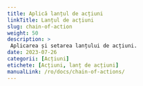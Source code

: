 ```yaml
---
title: Aplică lanțul de acțiuni
linkTitle: Lanțul de acțiuni
slug: chain-of-action
weight: 50
description: >
 Aplicarea și setarea lanțului de acțiuni.
date: 2023-07-26
categorii: [Acțiuni]
etichete: [Acțiuni, lanț de acțiuni]
manualLink: /ro/docs/chain-of-actions/
---
```

<script>
  window.location.href = "/ro/docs/chain-of-actions/";
</script>
